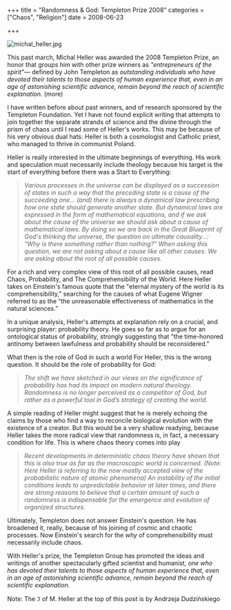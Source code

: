 +++
title = "Randomness & God: Templeton Prize 2008"
categories = ["Chaos", "Religion"]
date = 2008-06-23


+++


<img alt="michal_heller.jpg" src="jpg/michal_heller.jpg" />

This past march, Michal Heller was awarded the 2008 Templeton Prize, an honor that groups him with other prize winners as <em>&quot;entrepreneurs of the spirit&quot;&mdash; </em>defined by John Templeton as <em>outstanding individuals who have devoted their talents to those aspects of human experience that, even in an age of astonishing scientific advance, remain beyond the reach of scientific explanation.</em> (more)

I have written before about past winners, and of research sponsored by the Templeton Foundation. Yet I have not found explicit writing that attempts to join together the separate strands of science and the divine through the prism of chaos until I read some of Heller's works. This may be because of his very obvious dual hats: Heller is both a cosmologist and Catholic priest, who managed to thrive in communist Poland.
   
Heller is really interested in the ultimate beginnings of everything. His work and speculation must necessarily include theology because his target is the start of everything before there was a Start to Everything:
   
<blockquote> <em> Various processes in the universe can be displayed as a succession of states in such a way that the preceding state is a cause of the succeeding one&hellip; (and) there is always a dynamical law prescribing how one state should generate another state. But dynamical laws are expressed in the form of mathematical equations, and if we ask about the cause of the universe we should ask about a cause of mathematical laws. By doing so we are back in the Great Blueprint of God's thinking the universe, the question on ultimate causality&hellip;: &quot;Why is there something rather than nothing?&quot; When asking this question, we are not asking about a cause like all other causes. We are asking about the root of all possible causes.</em>  </blockquote>
   
For a rich and very complex view of this root of all possible causes, read Chaos, Probability, and The Comprehensibility of the World. Here Heller takes on Einstein's famous quote that the &quot;eternal mystery of the world is its comprehensibility,&quot; searching for the causes of what Eugene Wigner referred to as the &ldquo;the unreasonable effectiveness of mathematics in the natural sciences.&rdquo;
   
In a unique analysis, Heller's attempts at explanation rely on a crucial, and surprising player: probability theory. He goes so far as to argue for an ontological status of probability, strongly suggesting that &quot;the time-honored antinomy between lawfulness and probability should be reconsidered.&quot;
   
What then is the role of God in such a world For Heller, this is the wrong question. It should be the role of probability for God:
   
<blockquote> <em>The shift we have sketched in our views on the significance of probability has had its impact on modern natural theology. Randomness is no longer perceived as a competitor of God, but rather as a powerful tool in God&rsquo;s strategy of creating the world.</em> </blockquote>
   
A simple reading of Heller might suggest that he is merely echoing the claims by those who find a way to reconcile biological evolution with the existence of a creator. But this would be a very shallow readying, because Heller takes the more radical view that randomness is, in fact, a necessary condition for life. This is where chaos theory comes into play
    
<blockquote> <em>Recent developments in deterministic chaos theory have shown that this is also true as far as the macroscopic world is concerned. (Note: Here Heller is referring to the now mostly accepted view of the probabilistic nature of atomic phenomena) An instability of the initial conditions leads to unpredictable behavior at later times, and there are strong reasons to believe that a certain amount of such a randomness is indispensable for the emergence and evolution of organized structures.</em> </blockquote>
   
Ultimately, Templeton does not answer Einstein's question. He has broadened it, really, because of his joining of cosmic and chaotic processes. Now Einstein's search for the <em>why </em>of comprehensibility must necessarily include chaos.
   
With Heller's prize, the Templeton Group has promoted the ideas and writings of another spectacularly gifted scientist and humanist, <em>one who has devoted their talents to those aspects of human experience that, even in an age of astonishing scientific advance, remain beyond the reach of scientific explanation.</em> 
   
Note: The &image; of M. Heller at the top of this post is by Andrzeja Dudzińskiego 
